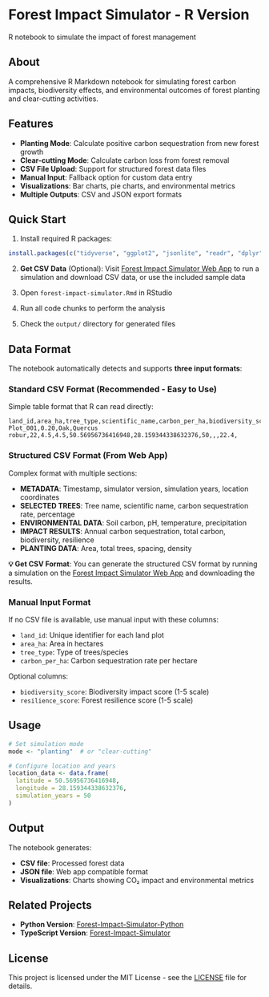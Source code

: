 # Forest Impact Simulator - R Version

R notebook to simulate the impact of forest management

## About

A comprehensive R Markdown notebook for simulating forest carbon impacts, biodiversity effects, and environmental outcomes of forest planting and clear-cutting activities.

## Features

- **Planting Mode**: Calculate positive carbon sequestration from new forest growth
- **Clear-cutting Mode**: Calculate carbon loss from forest removal
- **CSV File Upload**: Support for structured forest data files
- **Manual Input**: Fallback option for custom data entry
- **Visualizations**: Bar charts, pie charts, and environmental metrics
- **Multiple Outputs**: CSV and JSON export formats

## Quick Start

1. Install required R packages:
```r
install.packages(c("tidyverse", "ggplot2", "jsonlite", "readr", "dplyr", "plotly"))
```

2. **Get CSV Data** (Optional): Visit [Forest Impact Simulator Web App](https://forest-impact-simulator.vercel.app/) to run a simulation and download CSV data, or use the included sample data

3. Open `forest-impact-simulator.Rmd` in RStudio

4. Run all code chunks to perform the analysis

5. Check the `output/` directory for generated files

## Data Format

The notebook automatically detects and supports **three input formats**:

### Standard CSV Format (Recommended - Easy to Use)
Simple table format that R can read directly:
```csv
land_id,area_ha,tree_type,scientific_name,carbon_per_ha,biodiversity_score,resilience_score,latitude,longitude,simulation_years,soil_carbon,soil_ph,temperature,precipitation
Plot_001,0.20,Oak,Quercus robur,22,4.5,4.5,50.56956736416948,28.159344338632376,50,,,22.4,
```

### Structured CSV Format (From Web App)
Complex format with multiple sections:
- **METADATA**: Timestamp, simulator version, simulation years, location coordinates
- **SELECTED TREES**: Tree name, scientific name, carbon sequestration rate, percentage
- **ENVIRONMENTAL DATA**: Soil carbon, pH, temperature, precipitation
- **IMPACT RESULTS**: Annual carbon sequestration, total carbon, biodiversity, resilience
- **PLANTING DATA**: Area, total trees, spacing, density

**💡 Get CSV Format**: You can generate the structured CSV format by running a simulation on the [Forest Impact Simulator Web App](https://forest-impact-simulator.vercel.app/) and downloading the results.

### Manual Input Format
If no CSV file is available, use manual input with these columns:
- `land_id`: Unique identifier for each land plot
- `area_ha`: Area in hectares
- `tree_type`: Type of trees/species
- `carbon_per_ha`: Carbon sequestration rate per hectare

Optional columns:
- `biodiversity_score`: Biodiversity impact score (1-5 scale)
- `resilience_score`: Forest resilience score (1-5 scale)

## Usage

```r
# Set simulation mode
mode <- "planting"  # or "clear-cutting"

# Configure location and years
location_data <- data.frame(
  latitude = 50.56956736416948,
  longitude = 28.159344338632376,
  simulation_years = 50
)
```

## Output

The notebook generates:
- **CSV file**: Processed forest data
- **JSON file**: Web app compatible format
- **Visualizations**: Charts showing CO₂ impact and environmental metrics

## Related Projects

- **Python Version**: [Forest-Impact-Simulator-Python](https://github.com/KarimOsmanGH/Forest-Impact-Simulator-Python)
- **TypeScript Version**: [Forest-Impact-Simulator](https://github.com/karimosmanGH/Forest-Impact-Simulator)

## License

This project is licensed under the MIT License - see the [LICENSE](LICENSE) file for details.
